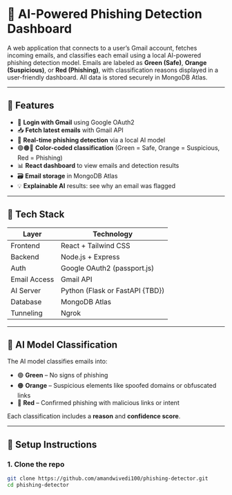 # 📧 AI-Powered Phishing Detection Dashboard

A web application that connects to a user’s Gmail account, fetches incoming emails, and classifies each email using a local AI-powered phishing detection model. Emails are labeled as **Green (Safe)**, **Orange (Suspicious)**, or **Red (Phishing)**, with classification reasons displayed in a user-friendly dashboard. All data is stored securely in MongoDB Atlas.

---

## 🚀 Features

- 🔐 **Login with Gmail** using Google OAuth2
- 📥 **Fetch latest emails** with Gmail API
- 🧠 **Real-time phishing detection** via a local AI model
- 🟢🟠🔴 **Color-coded classification** (Green = Safe, Orange = Suspicious, Red = Phishing)
- 📊 **React dashboard** to view emails and detection results
- 🗃️ **Email storage** in MongoDB Atlas
- 💡 **Explainable AI** results: see why an email was flagged

---

## 🧱 Tech Stack

| Layer        | Technology                      |
|--------------|---------------------------------|
| Frontend     | React + Tailwind CSS
| Backend      | Node.js + Express               |
| Auth         | Google OAuth2 (passport.js)     |
| Email Access | Gmail API                       |
| AI Server    | Python (Flask or FastAPI {TBD})       |
| Database     | MongoDB Atlas                   |
| Tunneling    | Ngrok

---

## 🧠 AI Model Classification

The AI model classifies emails into:

- 🟢 **Green** – No signs of phishing
- 🟠 **Orange** – Suspicious elements like spoofed domains or obfuscated links
- 🔴 **Red** – Confirmed phishing with malicious links or intent

Each classification includes a **reason** and **confidence score**.

---

## 🔧 Setup Instructions

### 1. Clone the repo

```bash
git clone https://github.com/amandwivedi100/phishing-detector.git
cd phishing-detector
